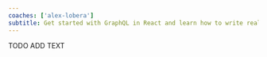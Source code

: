```yaml
---
coaches: ['alex-lobera']
subtitle: Get started with GraphQL in React and learn how to write real-world tests for React and GraphQL apps in Berlin
---
```


TODO ADD TEXT
